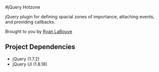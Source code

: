 #jQuery Hotzone

jQuery plugin for defining spacial zones of importance, attaching events, and providing callbacks.

Brought to you by [Ryan LaBouve](http://ryanlabouve.com)

## Project Dependencies

- jQuery (1.7.2)
- jQuery UI (1.8.18)